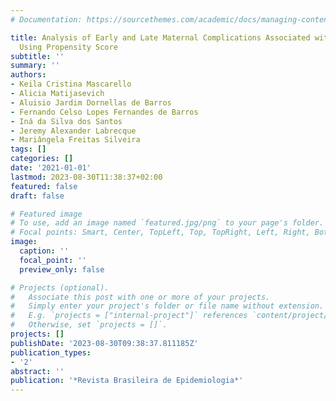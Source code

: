 ```yaml
---
# Documentation: https://sourcethemes.com/academic/docs/managing-content/

title: Analysis of Early and Late Maternal Complications Associated with Delivery
  Using Propensity Score
subtitle: ''
summary: ''
authors:
- Keila Cristina Mascarello
- Alicia Matijasevich
- Aluisio Jardim Dornellas de Barros
- Fernando Celso Lopes Fernandes de Barros
- Iná da Silva dos Santos
- Jeremy Alexander Labrecque
- Mariângela Freitas Silveira
tags: []
categories: []
date: '2021-01-01'
lastmod: 2023-08-30T11:38:37+02:00
featured: false
draft: false

# Featured image
# To use, add an image named `featured.jpg/png` to your page's folder.
# Focal points: Smart, Center, TopLeft, Top, TopRight, Left, Right, BottomLeft, Bottom, BottomRight.
image:
  caption: ''
  focal_point: ''
  preview_only: false

# Projects (optional).
#   Associate this post with one or more of your projects.
#   Simply enter your project's folder or file name without extension.
#   E.g. `projects = ["internal-project"]` references `content/project/deep-learning/index.md`.
#   Otherwise, set `projects = []`.
projects: []
publishDate: '2023-08-30T09:38:37.811185Z'
publication_types:
- '2'
abstract: ''
publication: '*Revista Brasileira de Epidemiologia*'
---
```

